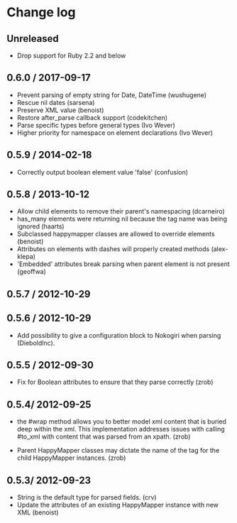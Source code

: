 # Change log

## Unreleased

* Drop support for Ruby 2.2 and below

## 0.6.0 / 2017-09-17

* Prevent parsing of empty string for Date, DateTime (wushugene)
* Rescue nil dates (sarsena)
* Preserve XML value (benoist)
* Restore after_parse callback support (codekitchen)
* Parse specific types before general types (Ivo Wever)
* Higher priority for namespace on element declarations (Ivo Wever)

## 0.5.9 / 2014-02-18

* Correctly output boolean element value 'false'  (confusion)

## 0.5.8 / 2013-10-12

* Allow child elements to remove their parent's namespacing (dcarneiro)
* has_many elements were returning nil because the tag name was being ignored (haarts)
* Subclassed happymapper classes are allowed to override elements (benoist)
* Attributes on elements with dashes will properly created methods (alex-klepa)
* 'Embedded' attributes break parsing when parent element is not present (geoffwa)

## 0.5.7 / 2012-10-29

## 0.5.6 / 2012-10-29

* Add possibility to give a configuration block to Nokogiri when parsing (DieboldInc).

## 0.5.5 / 2012-09-30

* Fix for Boolean attributes to ensure that they parse correctly (zrob)

## 0.5.4/ 2012-09-25

* the #wrap method allows you to better model xml content that is buried deep
  within the xml. This implementation addresses issues with calling #to_xml
  with content that was parsed from an xpath. (zrob)

* Parent HappyMapper classes may dictate the name of the tag for the child
  HappyMapper instances. (zrob)

## 0.5.3/ 2012-09-23

* String is the default type for parsed fields. (crv)
* Update the attributes of an existing HappyMapper instance with new XML (benoist)
